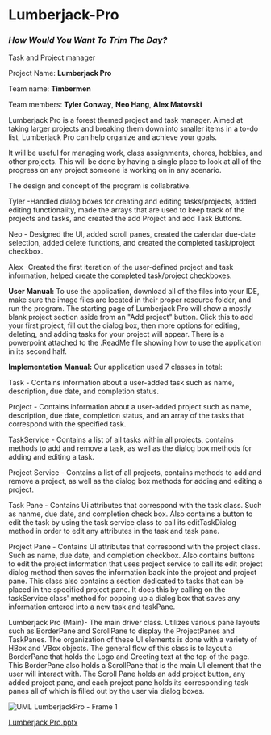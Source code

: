 # Lumberjack-Pro

### *How Would You Want To Trim The Day?*

Task and Project manager

Project Name: **Lumberjack Pro**

Team name: **Timbermen**

Team members: **Tyler Conway**, **Neo Hang**, **Alex Matovski**

Lumberjack Pro is a forest themed project and task manager. Aimed at taking larger projects and breaking them down into smaller items in a to-do list, Lumberjack Pro can help organize and achieve your goals.

It will be useful for managing work, class assignments, chores, hobbies, and other projects. This will be done by having a single place to look at all of the progress on any project someone is working on in any scenario.

The design and concept of the program is collabrative.

Tyler -Handled dialog boxes for creating and editing tasks/projects, added editing functionality, made the arrays that are used to keep track of the projects and tasks, and created the add Project and add Task Buttons.

Neo - Designed the UI, added scroll panes, created the calendar due-date selection, added delete functions, and created the completed task/project checkbox.

Alex -Created the first iteration of the user-defined project and task information, helped create the completed task/project checkboxes.

**User Manual:**
To use the application, download all of the files into your IDE, 
make sure the image files are located in their proper resource folder, and run the program. 
The starting page of Lumberjack Pro will show a mostly blank project section aside from an "Add project" button. 
Click this to add your first project, fill out the dialog box, then more options for editing, deleting, and adding tasks for your project will appear. 
There is a powerpoint attached to the .ReadMe file showing how to use the application in its second half.

**Implementation Manual:**
Our application used 7 classes in total:

Task - Contains information about a user-added task such as name, description, due date, and completion status.

Project - Contains information about a user-added project such as name, description, due date, completion status, and an array of the tasks that correspond with the specified task.

TaskService - Contains a list of all tasks within all projects, contains methods to add and remove a task, as well as the dialog box methods for adding and editing a task.

Project Service - Contains a list of all projects, contains methods to add and remove a project, as well as the dialog box methods for adding and editing a project.

Task Pane - Contains Ui attributes that correspond with the task class. Such as nanme, due date, and completion check box. Also contains a button to edit the task by using the task service class to call its editTaskDialog method in order to edit any attributes in the task and task pane.

Project Pane - Contains UI attributes that correspond with the project class. Such as name, due date, and completion checkbox. Also contains buttons to edit the project information that uses project service to call its edit project dialog method then saves the information back into the project and project pane. This class also contains a section dedicated to tasks that can be placed in the specified project pane. It does this by calling on the taskService class' method for popping up a dialog box that saves any information entered into a new task and taskPane. 

Lumberjack Pro (Main)- The main driver class. Utilizes various pane layouts such as BorderPane and ScrollPane to display the ProjectPanes and TaskPanes. The organization of these UI elements is done with a variety of HBox and VBox objects. The general flow of this class is to layout a BorderPane that holds the Logo and Greeting text at the top of the page. This BorderPane also holds a ScrollPane that is the main UI element that the user will interact with. The Scroll Pane holds an add project button, any added project pane, and each project pane holds its corresponding task panes all of which is filled out by the user via dialog boxes.

![UML LumberjackPro - Frame 1](https://github.com/user-attachments/assets/db2916a8-b6f4-4037-94e9-5b77561fab55)

[Lumberjack Pro.pptx](https://github.com/user-attachments/files/19785135/Lumberjack.Pro.pptx)

